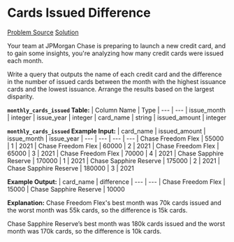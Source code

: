 # Cards Issued Difference

[Problem Source](https://datalemur.com/questions/cards-issued-difference)
[Solution](solutions/030_cards_issued_difference.sql)

Your team at JPMorgan Chase is preparing to launch a new credit card, and to gain some insights, you're analyzing how many credit cards were issued each month.

Write a query that outputs the name of each credit card and the difference in the number of issued cards between the month with the highest issuance cards and the lowest issuance. Arrange the results based on the largest disparity.

**`monthly_cards_issued` Table:**
| Column Name | Type
| --- | ---
| issue_month | integer
| issue_year | integer
| card_name | string
| issued_amount | integer

**`monthly_cards_issued` Example Input:**
| card_name | issued_amount | issue_month | issue_year
| --- | --- | --- | ---
| Chase Freedom Flex | 55000 | 1 | 2021
| Chase Freedom Flex | 60000 | 2 | 2021
| Chase Freedom Flex | 65000 | 3 | 2021
| Chase Freedom Flex | 70000 | 4 | 2021
| Chase Sapphire Reserve | 170000 | 1 | 2021
| Chase Sapphire Reserve | 175000 | 2 | 2021
| Chase Sapphire Reserve | 180000 | 3 | 2021

**Example Output:**
| card_name | difference
| --- | ---
| Chase Freedom Flex | 15000
| Chase Sapphire Reserve | 10000

**Explanation:**
Chase Freedom Flex's best month was 70k cards issued and the worst month was 55k cards, so the difference is 15k cards.

Chase Sapphire Reserve’s best month was 180k cards issued and the worst month was 170k cards, so the difference is 10k cards.
